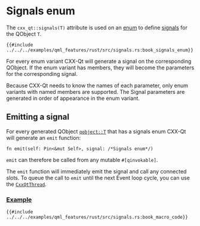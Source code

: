 <!--
SPDX-FileCopyrightText: 2022 Klarälvdalens Datakonsult AB, a KDAB Group company <info@kdab.com>
SPDX-FileContributor: Andrew Hayzen <andrew.hayzen@kdab.com>

SPDX-License-Identifier: MIT OR Apache-2.0
-->

# Signals enum

The `cxx_qt::signals(T)` attribute is used on an [enum](https://doc.rust-lang.org/book/ch06-01-defining-an-enum.html) to define [signals](https://doc.qt.io/qt-6/signalsandslots.html) for the QObject `T`.

```rust,ignore,noplayground
{{#include ../../../examples/qml_features/rust/src/signals.rs:book_signals_enum}}
```

For every enum variant CXX-Qt will generate a signal on the corresponding QObject.
If the enum variant has members, they will become the parameters for the corresponding signal.

Because CXX-Qt needs to know the names of each parameter, only enum variants with named members are supported.
The Signal parameters are generated in order of appearance in the enum variant.

## Emitting a signal

For every generated QObject [`qobject::T`](./cpp_object.md) that has a signals enum CXX-Qt will generate an `emit` function:
``` rust,ignore,noplayground
fn emit(self: Pin<&mut Self>, signal: /*Signals enum*/)
```
`emit` can therefore be called from any mutable `#[qinvokable]`.

The `emit` function will immediately emit the signal and call any connected slots.
To queue the call to `emit` until the next Event loop cycle, you can use the [`CxxQtThread`](./cxxqtthread.md).

### [Example](https://github.com/KDAB/cxx-qt/blob/main/examples/qml_features/rust/src/signals.rs)
```rust,ignore,noplayground
{{#include ../../../examples/qml_features/rust/src/signals.rs:book_macro_code}}
```

